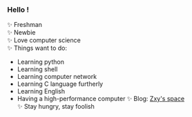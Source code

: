 ###  Hello !

<!--
**Realsaltedfish/Realsaltedfish** is a ✨ _special_ ✨ repository because its `README.md` (this file) appears on your GitHub profile.

Here are some ideas to get you started:

- 🔭 I’m currently working on ...
- 🌱 I’m currently learning ...
- 👯 I’m looking to collaborate on ...
- 🤔 I’m looking for help with ...
- 💬 Ask me about ...
- 📫 How to reach me: ...
- 😄 Pronouns: ...
- ⚡ Fun fact: ...
-->
✨ Freshman<br>
✨ Newbie<br>
✨ Love computer science<br>
✨ Things want to do:<br>
* Learning python
* Learning shell
* Learning computer network
* Learning C language furtherly
* Learning English
* Having a high-performance computer
✨ Blog: [Zxy's space](https://realsaltedfish.com)<br>
✨ Stay hungry, stay foolish
